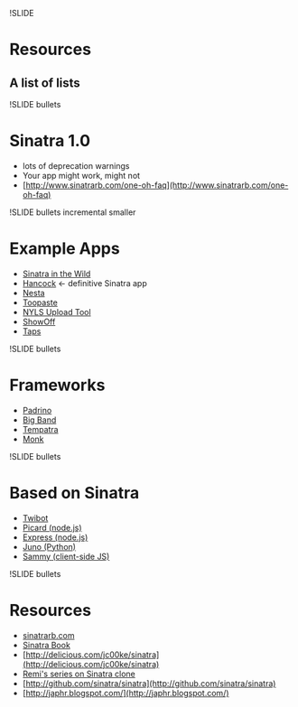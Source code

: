 !SLIDE
# Resources #
## A list of lists ##

!SLIDE bullets
# Sinatra 1.0 #
* lots of deprecation warnings
* Your app might work, might not
* [http://www.sinatrarb.com/one-oh-faq](http://www.sinatrarb.com/one-oh-faq)

!SLIDE bullets incremental smaller
# Example Apps #
* [Sinatra in the Wild](http://www.sinatrarb.com/wild.html)
* [Hancock](http://github.com/atmos/hancock) &lt;- definitive Sinatra app
* [Nesta](http://effectif.com/nesta)
* [Toopaste](http://github.com/zapnap/toopaste)
* [NYLS Upload Tool](http://upload.citylaw.org/)
* [ShowOff](http://github.com/schacon/showoff)
* [Taps](http://adam.blog.heroku.com/past/2009/2/11/taps_for_easy_database_transfers/)

!SLIDE bullets
# Frameworks #
* [Padrino](http://github.com/padrino/padrino-framework)
* [Big Band](http://github.com/rkh/big_band)
* [Tempatra](http://github.com/olauzon/tempatra)
* [Monk](http://monkrb.com/)

!SLIDE bullets
# Based on Sinatra #
* [Twibot](http://cjohansen.no/en/ruby/twibot_a_microframework_for_twitter_bots_in_ruby)
* [Picard (node.js)](http://github.com/dantebronto/picard)
* [Express (node.js)](http://github.com/visionmedia/express/)
* [Juno (Python)](http://github.com/breily/juno)
* [Sammy (client-side JS)](http://code.quirkey.com/sammy/)

!SLIDE bullets
# Resources #
* [sinatrarb.com](http://sinatrarb.com)
* [Sinatra Book](http://sinatra-book.gittr.com)
* [http://delicious.com/jc00ke/sinatra](http://delicious.com/jc00ke/sinatra)
* [Remi's series on Sinatra clone](http://remi.org/2009/03/30/building-your-own-sinatra-clone-part-1)
* [http://github.com/sinatra/sinatra](http://github.com/sinatra/sinatra)
* [http://japhr.blogspot.com/](http://japhr.blogspot.com/)
